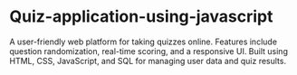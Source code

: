 # Quiz-application-using-javascript
A user-friendly web platform for taking quizzes online. Features include question randomization, real-time scoring, and a responsive UI. Built using HTML, CSS, JavaScript, and SQL for managing user data and quiz results.
